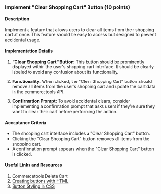 ### Implement "Clear Shopping Cart" Button (10 points)

#### Description

Implement a feature that allows users to clear all items from their shopping cart at once. This feature should be easy to access but designed to prevent accidental usage.

#### Implementation Details

1. **"Clear Shopping Cart" Button:** This button should be prominently displayed within the user's shopping cart interface. It should be clearly labeled to avoid any confusion about its functionality.

2. **Functionality:** When clicked, the "Clear Shopping Cart" button should remove all items from the user's shopping cart and update the cart data in the commercetools API.

3. **Confirmation Prompt:** To avoid accidental clears, consider implementing a confirmation prompt that asks users if they're sure they want to clear their cart before performing the action.

#### Acceptance Criteria

- The shopping cart interface includes a "Clear Shopping Cart" button.
- Clicking the "Clear Shopping Cart" button removes all items from the shopping cart.
- A confirmation prompt appears when the "Clear Shopping Cart" button is clicked.

#### Useful Links and Resources

1. [Commercetools Delete Cart](https://docs.commercetools.com/api/projects/carts#delete-cart)
2. [Creating buttons with HTML](https://www.w3schools.com/tags/tag_button.asp)
3. [Button Styling in CSS](https://www.w3schools.com/css/css3_buttons.asp)
